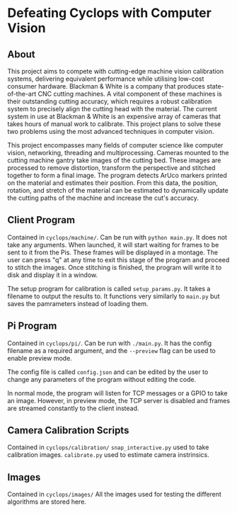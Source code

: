 # Defeating Cyclops with Computer Vision
## About
This project aims to compete with cutting-edge machine vision calibration systems, delivering equivalent performance while utilising low-cost consumer hardware. Blackman & White is a company that produces state-of-the-art CNC cutting machines. A vital component of these machines is their outstanding cutting accuracy, which requires a robust calibration system to precisely align the cutting head with the material. The current system in use at Blackman & White is an expensive array of cameras that takes hours of manual work to calibrate. This project plans to solve these two problems using the most advanced techniques in computer vision. 

This project encompasses many fields of computer science like computer vision, networking, threading
and multiprocessing. Cameras mounted to the cutting machine gantry take images of the cutting bed.
These images are processed to remove distortion, transform the perspective and stitched together to form
a final image. The program detects ArUco markers printed on the material and estimates their position.
From this data, the position, rotation, and stretch of the material can be estimated to dynamically update
the cutting paths of the machine and increase the cut's accuracy.

## Client Program
Contained in `cyclops/machine/`.
Can be run with `python main.py`.
It does not take any arguments.
When launched, it will start waiting for frames to be sent to it from the Pis. These frames will be displayed in a montage. The user can press "q" at any time to exit this stage of the program and proceed to stitch the images. Once stitching is finished, the program will write it to disk and display it in a window.

The setup program for calibration is called `setup_params.py`. It takes a filename to output the results to. It functions very similarly to `main.py` but saves the pamrameters instead of loading them.

## Pi Program
Contained in `cyclops/pi/`.
Can be run with `./main.py`.
It has the config filename as a required argument, and the `--preview` flag can be used to enable preview mode.

The config file is called `config.json` and can be edited by the user to change any parameters of the program without editing the code.

In normal mode, the program will listen for TCP messages or a GPIO to take an image. However, in preview mode, the TCP server is disabled and frames are streamed constantly to the client instead.

## Camera Calibration Scripts
Contained in `cyclops/calibration/`
`snap_interactive.py` used to take calibration images.
`calibrate.py` used to estimate camera instrinsics.

## Images
Contained in `cyclops/images/`
All the images used for testing the different algorithms are stored here.
